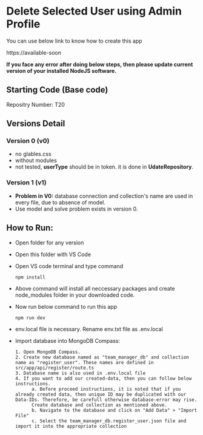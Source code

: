 # Delete Selected User using Admin Profile

You can use below link to know how to create this app

https://available-soon

**If you face any error after doing below steps, then please update current version of your installed NodeJS software.**

## Starting Code (Base code)

Repositry Number: T20

## Versions Detail

### Version 0 (v0)

- no glables.css
- without modules
- not tested, **userType** should be in token. it is done in **UdateRepository**.

### Version 1 (v1)

- **Problem in V0:** database connection and collection's name are used in every file, due to absence of model.
- Use model and solve problem exists in version 0.

## How to Run:

- Open folder for any version
- Open this folder with VS Code
- Open VS code terminal and type command

      npm install

- Above command will install all neccessary packages and create node_modules folder in your downloaded code.

- Now run below command to run this app

      npm run dev

- env.local file is necessary. Rename env.txt file as .env.local

- Import database into MongoDB Compass:

      1. Open MongoDB Compass.
      2. Create new database named as "team_manager_db" and collection name as "register_user". These names are defined in src/app/api/register/route.ts
      3. Database name is also used in .env.local file
      4. If you want to add our created-data, then you can follow below instructions.
            a. Before proceed instructions, it is noted that if you already created data, then unique ID may be duplicated with our Data-IDs. Therefore, be carefull otherwise database-error may rise.
            Create database and collection as mentioned above.
            b. Navigate to the database and click on "Add Data" > "Import File"
            c. Select the team_manager_db.register_user.json file and import it into the appropriate collection
